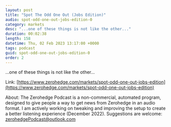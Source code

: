 ```yaml
---
layout: post
title: "Spot The Odd One Out (Jobs Edition)"
audio: spot-odd-one-out-jobs-edition-0
category: markets
desc: "...one of these things is not like the other..."
duration: 00:02:38
length: 158
datetime: Thu, 02 Feb 2023 13:17:00 +0000
tags: podcast
guid: spot-odd-one-out-jobs-edition-0
order: 2
---
```

...one of these things is not like the other...

Link: [https://www.zerohedge.com/markets/spot-odd-one-out-jobs-edition](https://www.zerohedge.com/markets/spot-odd-one-out-jobs-edition)

About: The Zerohedge Podcast is a non-commercial, automated program, designed to give people a way to get news from Zerohedge in an audio format.  I am actively working on tweaking and improving the setup to create a better listening experience (December 2022).  Suggestions are welcome: [zerohedgePodcast@outlook.com](mailto:zerohedgePodcast@outlook.com)